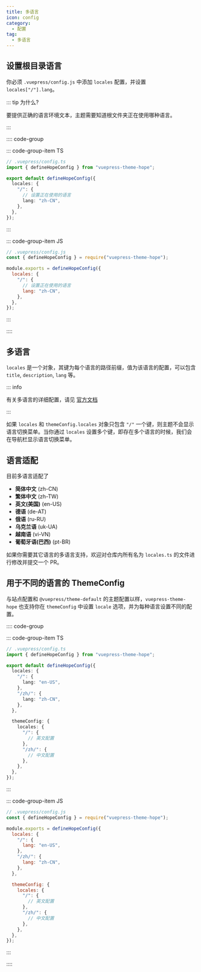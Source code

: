 ```yaml
---
title: 多语言
icon: config
category:
  - 配置
tag:
  - 多语言
---
```


## 设置根目录语言 <Badge text="重要" type="danger" />

你必须 `.vuepress/config.js` 中添加 `locales` 配置，并设置 `locales["/"].lang`。

::: tip 为什么?

要提供正确的语言环境文本，主题需要知道根文件夹正在使用哪种语言。

:::

:::: code-group

::: code-group-item TS

```ts
// .vuepress/config.ts
import { defineHopeConfig } from "vuepress-theme-hope";

export default defineHopeConfig({
  locales: {
    "/": {
      // 设置正在使用的语言
      lang: "zh-CN",
    },
  },
});
```

:::

::: code-group-item JS

```js
// .vuepress/config.js
const { defineHopeConfig } = require("vuepress-theme-hope");

module.exports = defineHopeConfig({
  locales: {
    "/": {
      // 设置正在使用的语言
      lang: "zh-CN",
    },
  },
});
```

:::

::::

## 多语言

`locales` 是一个对象，其键为每个语言的路径前缀，值为该语言的配置，可以包含 `title`, `description`, `lang` 等。

::: info

有关多语言的详细配置，请见 [官方文档](https://v2.vuepress.vuejs.org/zh/guide/i18n.html)

:::

如果 `locales` 和 `themeConfig.locales` 对象只包含 `"/"` 一个键，则主题不会显示语言切换菜单。当你通过 `locales` 设置多个键，即存在多个语言的时候，我们会在导航栏显示语言切换菜单。

## 语言适配

目前多语言适配了

- **简体中文** (zh-CN)
- **繁体中文** (zh-TW)
- **英文(美国)** (en-US)
- **德语** (de-AT)
- **俄语** (ru-RU)
- **乌克兰语** (uk-UA)
- **越南语** (vi-VN)
- **葡萄牙语(巴西)** (pt-BR)

如果你需要其它语言的多语言支持，欢迎对仓库内所有名为 `locales.ts` 的文件进行修改并提交一个 PR。

## 用于不同的语言的 ThemeConfig

与站点配置和 `@vuepress/theme-default` 的主题配置以样，`vuepress-theme-hope` 也支持你在 `themeConfig` 中设置 `locale` 选项，并为每种语言设置不同的配置。

:::: code-group

::: code-group-item TS

```ts
// .vuepress/config.ts
import { defineHopeConfig } from "vuepress-theme-hope";

export default defineHopeConfig({
  locales: {
    "/": {
      lang: "en-US",
    },
    "/zh/": {
      lang: "zh-CN",
    },
  },

  themeConfig: {
    locales: {
      "/": {
        // 英文配置
      },
      "/zh/": {
        // 中文配置
      },
    },
  },
});
```

:::

::: code-group-item JS

```js
// .vuepress/config.js
const { defineHopeConfig } = require("vuepress-theme-hope");

module.exports = defineHopeConfig({
  locales: {
    "/": {
      lang: "en-US",
    },
    "/zh/": {
      lang: "zh-CN",
    },
  },

  themeConfig: {
    locales: {
      "/": {
        // 英文配置
      },
      "/zh/": {
        // 中文配置
      },
    },
  },
});
```

:::

::::
